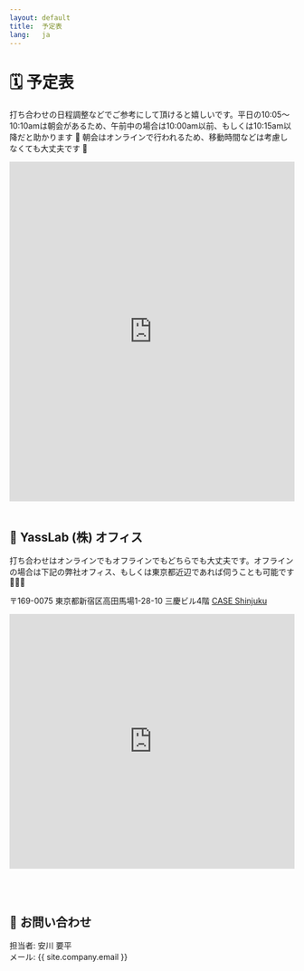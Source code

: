 ```yaml
---
layout: default
title:  予定表
lang:   ja
---
```


# 🗓 予定表

打ち合わせの日程調整などでご参考にして頂けると嬉しいです。平日の10:05〜10:10amは朝会があるため、午前中の場合は10:00am以前、もしくは10:15am以降だと助かります 🙏 朝会はオンラインで行われるため、移動時間などは考慮しなくても大丈夫です 🙆‍
<br>
<div class="gc_wrapper">
  <div class="responsive-iframe-container small-container"> 
  <iframe src="https://calendar.google.com/calendar/b/2/embed?title=YassLab%20%28%E6%A0%AA%29%20%E4%BA%88%E5%AE%9A%E8%A1%A8&amp;height=600&amp;wkst=2&amp;bgcolor=%23F2F2F2&amp;src=en.japanese%23holiday%40group.v.calendar.google.com&amp;color=%23125A12&amp;src=yasslab.jp_ac8rsip6rn0a77egdea47tc6t8%40group.calendar.google.com&amp;color=%23182C57&amp;ctz=Asia%2FTokyo" style="border-width:0" width="100%" height="600" frameborder="0" scrolling="no"></iframe>
  </div>
</div>
<br>

## 🏢 YassLab (株) オフィス

打ち合わせはオンラインでもオフラインでもどちらでも大丈夫です。オフラインの場合は下記の弊社オフィス、もしくは東京都近辺であれば伺うことも可能です 🏢🏃💨

〒169-0075 東京都新宿区高田馬場1-28-10
三慶ビル4階 [CASE Shinjuku](https://case-shinjuku.com/access)

<iframe src="https://www.google.com/maps/embed?pb=!1m18!1m12!1m3!1d3239.5695701584677!2d139.70256311535158!3d35.71220838018707!2m3!1f0!2f0!3f0!3m2!1i1024!2i768!4f13.1!3m3!1m2!1s0x60188d3964426561%3A0xb2ef2027d0e385c4!2sYassLab!5e0!3m2!1sja!2sjp!4v1518667098303" width="100%" height="450" frameborder="0" style="border:0" allowfullscreen></iframe>

<br><br>


## 📨 お問い合わせ

担当者: 安川 要平<br>
メール: {{ site.company.email }}

<div id="contact"></div>
